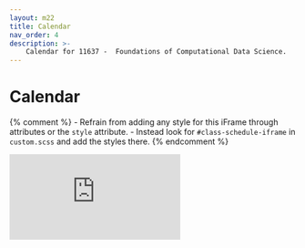 ```yaml
---
layout: m22
title: Calendar
nav_order: 4
description: >-
    Calendar for 11637 -  Foundations of Computational Data Science.
---
```


# Calendar

{% comment %}
    - Refrain from adding any style for this iFrame through attributes or the `style` attribute.
    - Instead look for `#class-schedule-iframe` in `custom.scss` and add the styles there.
{% endcomment %}

<iframe
    id="class-schedule-iframe"
    src="https://calendar.google.com/calendar/embed?height=600&wkst=1&bgcolor=%23ffffff&ctz=America%2FNew_York&mode=MONTH&showTitle=0&showNav=1&showDate=1&showPrint=0&showTabs=0&showCalendars=0&src=Y19ydG9obGYxY2FwdTA1Ym40NXJhcHV0b2x0c0Bncm91cC5jYWxlbmRhci5nb29nbGUuY29t&color=%23c2764f"
    frameborder="0"
    scrolling="no">
</iframe>